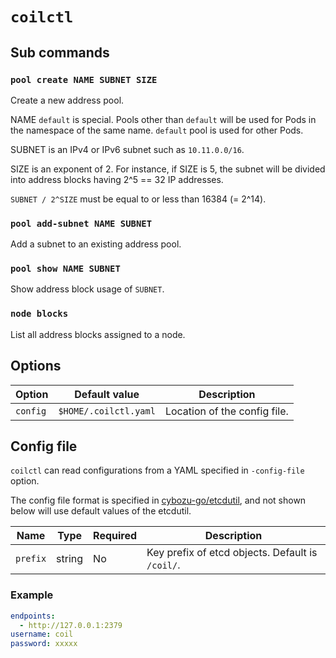 `coilctl`
=========

## Sub commands

### `pool create NAME SUBNET SIZE`

Create a new address pool.

NAME `default` is special.
Pools other than `default` will be used for Pods in the namespace of the same name.
`default` pool is used for other Pods.

SUBNET is an IPv4 or IPv6 subnet such as `10.11.0.0/16`.

SIZE is an exponent of 2.  For instance, if SIZE is 5,
the subnet will be divided into address blocks having 2^5 == 32 IP addresses.

`SUBNET / 2^SIZE` must be equal to or less than 16384 (= 2^14).

### `pool add-subnet NAME SUBNET`

Add a subnet to an existing address pool.

### `pool show NAME SUBNET`

Show address block usage of `SUBNET`.

### `node blocks`

List all address blocks assigned to a node.

## Options

Option      | Default value         | Description
------      | -------------         | -----------
`config`    | `$HOME/.coilctl.yaml` | Location of the config file.

## Config file

`coilctl` can read configurations from a YAML specified in `-config-file` option.

The config file format is specified in [cybozu-go/etcdutil](https://github.com/cybozu-go/etcdutil), and not shown below will use default values of the etcdutil.

Name     | Type   | Required | Description
-------- | ------ | -------- | -----------
`prefix` | string | No       | Key prefix of etcd objects.  Default is `/coil/`.

### Example

```yaml
endpoints:
  - http://127.0.0.1:2379
username: coil
password: xxxxx
```
